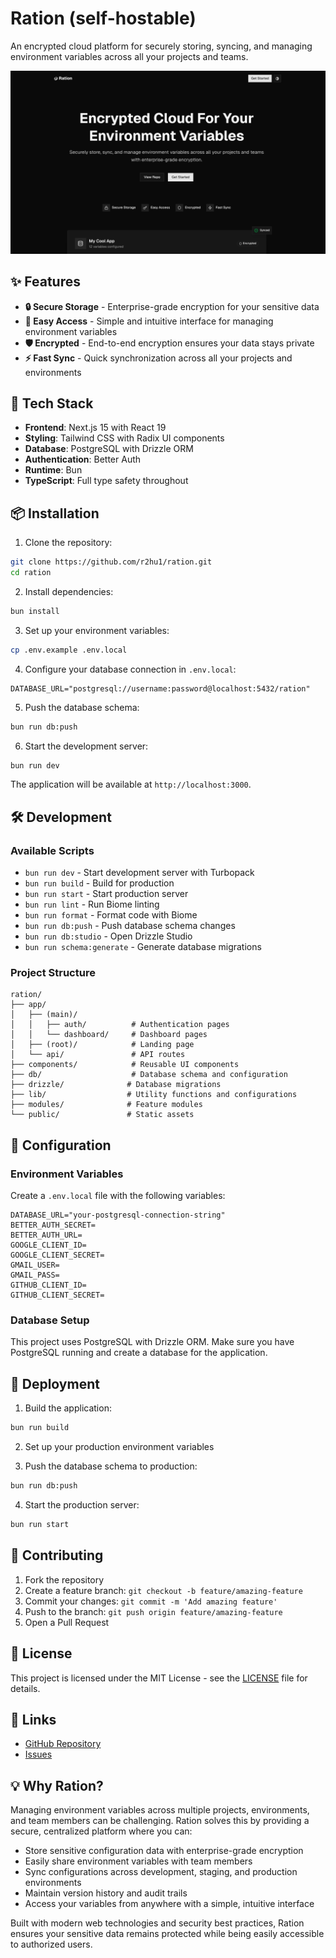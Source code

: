 # Ration (self-hostable)

An encrypted cloud platform for securely storing, syncing, and managing environment variables across all your projects and teams.

![Screenshot](/public/preview.png)

## ✨ Features

- **🔒 Secure Storage** - Enterprise-grade encryption for your sensitive data
- **🔑 Easy Access** - Simple and intuitive interface for managing environment variables
- **🛡️ Encrypted** - End-to-end encryption ensures your data stays private
- **⚡ Fast Sync** - Quick synchronization across all your projects and environments

## 🚀 Tech Stack

- **Frontend**: Next.js 15 with React 19
- **Styling**: Tailwind CSS with Radix UI components
- **Database**: PostgreSQL with Drizzle ORM
- **Authentication**: Better Auth
- **Runtime**: Bun
- **TypeScript**: Full type safety throughout

## 📦 Installation

1. Clone the repository:
```bash
git clone https://github.com/r2hu1/ration.git
cd ration
```

2. Install dependencies:
```bash
bun install
```

3. Set up your environment variables:
```bash
cp .env.example .env.local
```

4. Configure your database connection in `.env.local`:
```env
DATABASE_URL="postgresql://username:password@localhost:5432/ration"
```

5. Push the database schema:
```bash
bun run db:push
```

6. Start the development server:
```bash
bun run dev
```

The application will be available at `http://localhost:3000`.

## 🛠️ Development

### Available Scripts

- `bun run dev` - Start development server with Turbopack
- `bun run build` - Build for production
- `bun run start` - Start production server
- `bun run lint` - Run Biome linting
- `bun run format` - Format code with Biome
- `bun run db:push` - Push database schema changes
- `bun run db:studio` - Open Drizzle Studio
- `bun run schema:generate` - Generate database migrations

### Project Structure

```
ration/
├── app/
│   ├── (main)/
│   │   ├── auth/          # Authentication pages
│   │   └── dashboard/     # Dashboard pages
│   ├── (root)/            # Landing page
│   └── api/               # API routes
├── components/            # Reusable UI components
├── db/                    # Database schema and configuration
├── drizzle/              # Database migrations
├── lib/                  # Utility functions and configurations
├── modules/              # Feature modules
└── public/               # Static assets
```

## 🔧 Configuration

### Environment Variables

Create a `.env.local` file with the following variables:

```env
DATABASE_URL="your-postgresql-connection-string"
BETTER_AUTH_SECRET=
BETTER_AUTH_URL=
GOOGLE_CLIENT_ID=
GOOGLE_CLIENT_SECRET=
GMAIL_USER=
GMAIL_PASS=
GITHUB_CLIENT_ID=
GITHUB_CLIENT_SECRET=
```

### Database Setup

This project uses PostgreSQL with Drizzle ORM. Make sure you have PostgreSQL running and create a database for the application.

## 🚀 Deployment

1. Build the application:
```bash
bun run build
```

2. Set up your production environment variables

3. Push the database schema to production:
```bash
bun run db:push
```

4. Start the production server:
```bash
bun run start
```

## 🤝 Contributing

1. Fork the repository
2. Create a feature branch: `git checkout -b feature/amazing-feature`
3. Commit your changes: `git commit -m 'Add amazing feature'`
4. Push to the branch: `git push origin feature/amazing-feature`
5. Open a Pull Request

## 📄 License

This project is licensed under the MIT License - see the [LICENSE](LICENSE) file for details.

## 🔗 Links

- [GitHub Repository](https://github.com/r2hu1/ration)
- [Issues](https://github.com/r2hu1/ration/issues)

## 💡 Why Ration?

Managing environment variables across multiple projects, environments, and team members can be challenging. Ration solves this by providing a secure, centralized platform where you can:

- Store sensitive configuration data with enterprise-grade encryption
- Easily share environment variables with team members
- Sync configurations across development, staging, and production environments
- Maintain version history and audit trails
- Access your variables from anywhere with a simple, intuitive interface

Built with modern web technologies and security best practices, Ration ensures your sensitive data remains protected while being easily accessible to authorized users.
